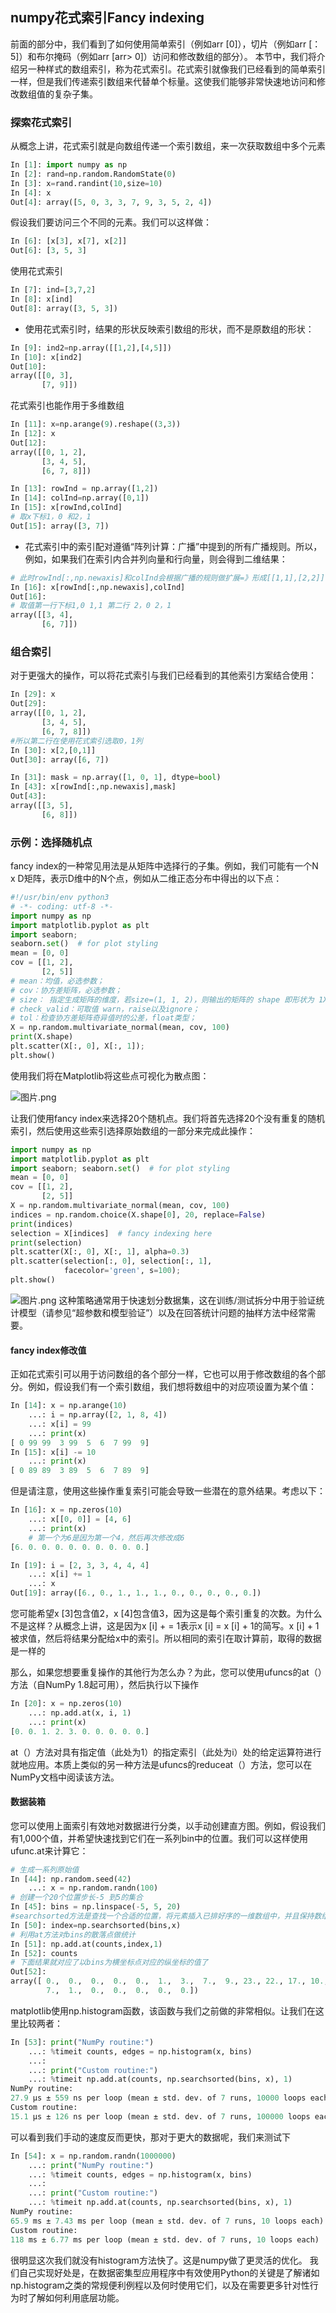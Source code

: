 ## numpy花式索引Fancy indexing 

前面的部分中，我们看到了如何使用简单索引（例如arr [0]），切片（例如arr [：5]）和布尔掩码（例如arr [arr> 0]）访问和修改数组的部分）。
本节中，我们将介绍另一种样式的数组索引，称为花式索引。花式索引就像我们已经看到的简单索引一样，但是我们传递索引数组来代替单个标量。这使我们能够非常快速地访问和修改数组值的复杂子集。

### 探索花式索引
 从概念上讲，花式索引就是向数组传递一个索引数组，来一次获取数组中多个元素
```py
In [1]: import numpy as np
In [2]: rand=np.random.RandomState(0)
In [3]: x=rand.randint(10,size=10)
In [4]: x
Out[4]: array([5, 0, 3, 3, 7, 9, 3, 5, 2, 4])
```

 假设我们要访问三个不同的元素。我们可以这样做：
 ```py
In [6]: [x[3], x[7], x[2]]
Out[6]: [3, 5, 3]
 ```
使用花式索引
```py
In [7]: ind=[3,7,2]
In [8]: x[ind]
Out[8]: array([3, 5, 3])
```
* 使用花式索引时，结果的形状反映索引数组的形状，而不是原数组的形状：
```py
In [9]: ind2=np.array([[1,2],[4,5]])
In [10]: x[ind2]
Out[10]: 
array([[0, 3],
       [7, 9]])
```
花式索引也能作用于多维数组
```py
In [11]: x=np.arange(9).reshape((3,3))
In [12]: x
Out[12]: 
array([[0, 1, 2],
       [3, 4, 5],
       [6, 7, 8]])

In [13]: rowInd = np.array([1,2])
In [14]: colInd=np.array([0,1])
In [15]: x[rowInd,colInd]
# 取x下标1，0 和2，1 
Out[15]: array([3, 7])
```
* 花式索引中的索引配对遵循“阵列计算：广播”中提到的所有广播规则。所以，例如，如果我们在索引内合并列向量和行向量，则会得到二维结果：
```py
# 此时rowInd[:,np.newaxis]和colInd会根据广播的规则做扩展=》形成[[1,1],[2,2]] 和[[0,1],[0,1]]
In [16]: x[rowInd[:,np.newaxis],colInd]
Out[16]:
# 取值第一行下标1,0 1,1 第二行 2，0 2，1
array([[3, 4],
       [6, 7]])
```
### 组合索引
对于更强大的操作，可以将花式索引与我们已经看到的其他索引方案结合使用：
```py
In [29]: x
Out[29]: 
array([[0, 1, 2],
       [3, 4, 5],
       [6, 7, 8]])
#所以第二行在使用花式索引选取0，1列
In [30]: x[2,[0,1]]
Out[30]: array([6, 7])
```

```py
In [31]: mask = np.array([1, 0, 1], dtype=bool)
In [43]: x[rowInd[:,np.newaxis],mask]
Out[43]: 
array([[3, 5],
       [6, 8]])
```

### 示例：选择随机点
fancy index的一种常见用法是从矩阵中选择行的子集。例如，我们可能有一个N x D矩阵，表示D维中的N个点，例如从二维正态分布中得出的以下点：
```py
#!/usr/bin/env python3
# -*- coding: utf-8 -*-
import numpy as np
import matplotlib.pyplot as plt
import seaborn; 
seaborn.set()  # for plot styling
mean = [0, 0]
cov = [[1, 2],
       [2, 5]]
# mean：均值，必选参数；
# cov：协方差矩阵，必选参数；
# size： 指定生成矩阵的维度，若size=(1, 1, 2)，则输出的矩阵的 shape 即形状为 1X1X2XN（N为mean的长度）；
# check_valid：可取值 warn，raise以及ignore；
# tol：检查协方差矩阵奇异值时的公差，float类型；
X = np.random.multivariate_normal(mean, cov, 100)
print(X.shape)
plt.scatter(X[:, 0], X[:, 1]);
plt.show()
```
使用我们将在Matplotlib将这些点可视化为散点图：

![图片.png](https://github.com/xiongzhenggang/xiongzhenggang.github.io/blob/master/data-science/image/scatter_plot.png)


让我们使用fancy index来选择20个随机点。我们将首先选择20个没有重复的随机索引，然后使用这些索引选择原始数组的一部分来完成此操作：
```py
import numpy as np
import matplotlib.pyplot as plt
import seaborn; seaborn.set()  # for plot styling
mean = [0, 0]
cov = [[1, 2],
       [2, 5]]
X = np.random.multivariate_normal(mean, cov, 100)
indices = np.random.choice(X.shape[0], 20, replace=False)
print(indices)
selection = X[indices]  # fancy indexing here
print(selection)
plt.scatter(X[:, 0], X[:, 1], alpha=0.3)
plt.scatter(selection[:, 0], selection[:, 1],
            facecolor='green', s=100);
plt.show()
```
![图片.png](https://github.com/xiongzhenggang/xiongzhenggang.github.io/blob/master/data-science/image/select_plot.png)
这种策略通常用于快速划分数据集，这在训练/测试拆分中用于验证统计模型（请参见“超参数和模型验证”）以及在回答统计问题的抽样方法中经常需要。
#### fancy index修改值

正如花式索引可以用于访问数组的各个部分一样，它也可以用于修改数组的各个部分。例如，假设我们有一个索引数组，我们想将数组中的对应项设置为某个值：
```py
In [14]: x = np.arange(10)
    ...: i = np.array([2, 1, 8, 4])
    ...: x[i] = 99
    ...: print(x)
[ 0 99 99  3 99  5  6  7 99  9]
In [15]: x[i] -= 10
    ...: print(x)
[ 0 89 89  3 89  5  6  7 89  9]
```
但是请注意，使用这些操作重复索引可能会导致一些潜在的意外结果。考虑以下：
```py
In [16]: x = np.zeros(10)
    ...: x[[0, 0]] = [4, 6]
    ...: print(x)
    # 第一个为6是因为第一个4，然后再次修改成6
[6. 0. 0. 0. 0. 0. 0. 0. 0. 0.]
```
```py
In [19]: i = [2, 3, 3, 4, 4, 4]
    ...: x[i] += 1
    ...: x
Out[19]: array([6., 0., 1., 1., 1., 0., 0., 0., 0., 0.])
```
您可能希望x [3]包含值2，x [4]包含值3，因为这是每个索引重复的次数。为什么不是这样？从概念上讲，这是因为x [i] + = 1表示x [i] = x [i] + 1的简写。x [i] + 1被求值，然后将结果分配给x中的索引。所以相同的索引在取计算前，取得的数据是一样的

那么，如果您想要重复操作的其他行为怎么办？为此，您可以使用ufuncs的at（）方法（自NumPy 1.8起可用），然后执行以下操作

```py
In [20]: x = np.zeros(10)
    ...: np.add.at(x, i, 1)
    ...: print(x)
[0. 0. 1. 2. 3. 0. 0. 0. 0. 0.]
```
at（）方法对具有指定值（此处为1）的指定索引（此处为i）处的给定运算符进行就地应用。本质上类似的另一种方法是ufuncs的reduceat（）方法，您可以在NumPy文档中阅读该方法。
#### 数据装箱
您可以使用上面索引有效地对数据进行分类，以手动创建直方图。例如，假设我们有1,000个值，并希望快速找到它们在一系列bin中的位置。我们可以这样使用ufunc.at来计算它：
```py
# 生成一系列原始值
In [44]: np.random.seed(42)
    ...: x = np.random.randn(100)
# 创建一个20个位置步长-5 到5的集合
In [45]: bins = np.linspace(-5, 5, 20)
#searchsorted方法是查找一个合适的位置，将元素插入已排好序的一维数组中，并且保持数组元素的顺序不被打乱。返回值为插入位置的索引
In [50]: index=np.searchsorted(bins,x)
# 利用at方法对bins的散落点做统计
In [51]: np.add.at(counts,index,1)
In [52]: counts
# 下面结果就对应了以bins为横坐标点对应的纵坐标的值了
Out[52]: 
array([ 0.,  0.,  0.,  0.,  0.,  1.,  3.,  7.,  9., 23., 22., 17., 10.,
        7.,  1.,  0.,  0.,  0.,  0.,  0.])
```

matplotlib使用np.histogram函数，该函数与我们之前做的非常相似。让我们在这里比较两者：
```py
In [53]: print("NumPy routine:")
    ...: %timeit counts, edges = np.histogram(x, bins)
    ...: 
    ...: print("Custom routine:")
    ...: %timeit np.add.at(counts, np.searchsorted(bins, x), 1)
NumPy routine:
27.9 µs ± 559 ns per loop (mean ± std. dev. of 7 runs, 10000 loops each)
Custom routine:
15.1 µs ± 126 ns per loop (mean ± std. dev. of 7 runs, 100000 loops each)
```
可以看到我们手动的速度反而更快，那对于更大的数据呢，我们来测试下
```py
In [54]: x = np.random.randn(1000000)
    ...: print("NumPy routine:")
    ...: %timeit counts, edges = np.histogram(x, bins)
    ...: 
    ...: print("Custom routine:")
    ...: %timeit np.add.at(counts, np.searchsorted(bins, x), 1)
NumPy routine:
65.9 ms ± 7.43 ms per loop (mean ± std. dev. of 7 runs, 10 loops each)
Custom routine:
118 ms ± 6.77 ms per loop (mean ± std. dev. of 7 runs, 10 loops each)
```
很明显这次我们就没有histogram方法快了。这是numpy做了更灵活的优化。
我们自己实现好处是，在数据密集型应用程序中有效使用Python的关键是了解诸如np.histogram之类的常规便利例程以及何时使用它们，以及在需要更多针对性行为时了解如何利用底层功能。